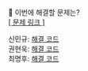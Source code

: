 👻 이번에 해결할 문제는? <br>
[[ 문제 링크 ]](https://school.programmers.co.kr/learn/courses/30/lessons/150370)

신민규: [해결 코드]() <br>
권현욱: [해결 코드]() <br>
최명후: [해결 코드]()
